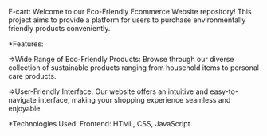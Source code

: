 E-cart:
Welcome to our Eco-Friendly Ecommerce Website repository! This project aims to provide a platform for users to purchase environmentally friendly products conveniently.

*Features:

=>Wide Range of Eco-Friendly Products: Browse through our diverse collection of sustainable products ranging from household items to personal care products.

=>User-Friendly Interface: Our website offers an intuitive and easy-to-navigate interface, making your shopping experience seamless and enjoyable.


*Technologies Used:
Frontend: HTML, CSS, JavaScript
